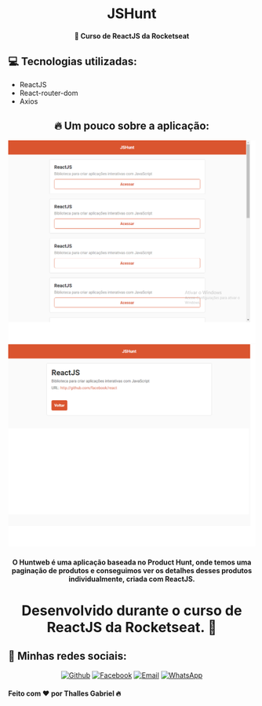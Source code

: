 <p align="center">
  <h1 align="center">JSHunt</h1>
 </p>
 
 <h4 align="center">
  🚀 Curso de ReactJS da Rocketseat
</h4>

<h2>💻 Tecnologias utilizadas:</h2>
  
  - ReactJS
  - React-router-dom
  - Axios
  
 
  
  <h2 align="center">🔥 Um pouco sobre a aplicação:</h2>
  
  <img src="./Aprendizado/Mainn.png" alt="Main" />
  <img src="./Aprendizado/Main.png" alt="Details" />
  
  <h4 align="center">O Huntweb é uma aplicação baseada no Product Hunt, onde temos uma paginação de produtos e conseguimos ver os detalhes desses produtos individualmente, criada com ReactJS.</h4>
  
  <h1 align="center">Desenvolvido durante o curso de ReactJS da Rocketseat. 🚀</h1>

<h2>📱 Minhas redes sociais:</h2>

<p align="center">
   <a href="https://github.com/thallesyasmim" target="_blank" >
    <img alt="Github" src="https://img.shields.io/badge/Github--%23F8952D?style=social&logo=github"></a>
    
      
  <a href="https://www.facebook.com/thalles.gabriel.1690" target="_blank" >
    <img alt="Facebook" src="https://img.shields.io/badge/Facebook--%23F8952D?style=social&logo=facebook"></a>
    
    
  <a href="mailto:ithallesgabriel1307@gmail.com" target="_blank" >
    <img alt="Email" src="https://img.shields.io/badge/Email--%23F8952D?style=social&logo=gmail"></a> 
  
  <a href="https://api.whatsapp.com/send?phone=5511989352938" target="_blank" >
    <img alt="WhatsApp" src="https://img.shields.io/badge/Whatsapp--%23F8952D?style=social&logo=whatsapp"></a>
 </p>


<h4>Feito com ❤ por Thalles Gabriel 🔥 
